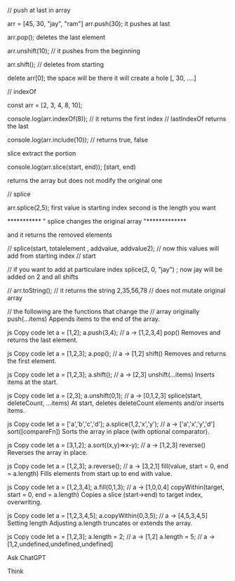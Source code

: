 
// push at last in array 

arr = [45, 30, "jay", "ram"]
arr.push(30); 
it pushes at last 

arr.pop(); 
deletes the last element 


arr.unshift(10); 
// it pushes from the beginning 

arr.shift(); 
// deletes from starting 



delete arr[0]; 
the space will be there 
it will create a hole 
[<empty item >, 30, ....]





// indexOf

const arr = [2, 3, 4, 8, 10]; 

console.log(arr.indexOf(8)); 
// it returns the first index 
// lastIndexOf returns the last 

console.log(arr.include(10)); 
// returns true, false 


slice extract the portion 

console.log(arr.slice(start, end));
[start, end)

returns the array 
but does not modify the original one 



// splice 

arr.splice(2,5); 
first value is starting index 
second is the length you want 


 *********** " splice changes the original array "*************

 and it returns the removed elements 

 // splice(start, totalelement , addvalue, addvalue2);
 // now this values will add from starting index 
 // start

 // if you want to add at particulare index 
 splice(2, 0, "jay") ; 
 now jay will be added on 2 and all shifts



 // arr.toString(); 
 // it returns the string 2,35,56,78
 // does not mutate original array 
 
 


// the following are the functions that change the 
// array originally 
push(...items)
Appends items to the end of the array.

js
Copy code
let a = [1,2];
a.push(3,4);
// a → [1,2,3,4]
pop()
Removes and returns the last element.

js
Copy code
let a = [1,2,3];
a.pop(); 
// a → [1,2]
shift()
Removes and returns the first element.

js
Copy code
let a = [1,2,3];
a.shift();
// a → [2,3]
unshift(...items)
Inserts items at the start.

js
Copy code
let a = [2,3];
a.unshift(0,1);
// a → [0,1,2,3]
splice(start, deleteCount, ...items)
At start, deletes deleteCount elements and/or inserts items.

js
Copy code
let a = ['a','b','c','d'];
a.splice(1,2,'x','y');
// a → ['a','x','y','d']
sort([compareFn])
Sorts the array in place (with optional comparator).

js
Copy code
let a = [3,1,2];
a.sort((x,y)=>x-y);
// a → [1,2,3]
reverse()
Reverses the array in place.

js
Copy code
let a = [1,2,3];
a.reverse();
// a → [3,2,1]
fill(value, start = 0, end = a.length)
Fills elements from start up to end with value.

js
Copy code
let a = [1,2,3,4];
a.fill(0,1,3);
// a → [1,0,0,4]
copyWithin(target, start = 0, end = a.length)
Copies a slice (start→end) to target index, overwriting.

js
Copy code
let a = [1,2,3,4,5];
a.copyWithin(0,3,5);
// a → [4,5,3,4,5]
Setting length
Adjusting a.length truncates or extends the array.

js
Copy code
let a = [1,2,3];
a.length = 2;      // a → [1,2]
a.length = 5;      // a → [1,2,undefined,undefined,undefined]







Ask ChatGPT



Think









